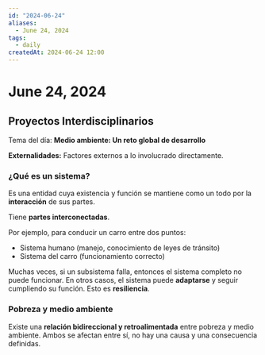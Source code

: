 ```yaml
---
id: "2024-06-24"
aliases:
  - June 24, 2024
tags:
  - daily
createdAt: 2024-06-24 12:00
---
```


# June 24, 2024

## Proyectos Interdisciplinarios

Tema del día: **Medio ambiente: Un reto global de desarrollo**

**Externalidades:** Factores externos a lo involucrado directamente.

### ¿Qué es un sistema?

Es una entidad cuya existencia y función se mantiene como un todo por la **interacción** de sus partes.

Tiene **partes interconectadas**.

Por ejemplo, para conducir un carro entre dos puntos:

- Sistema humano (manejo, conocimiento de leyes de tránsito)
- Sistema del carro (funcionamiento correcto)

Muchas veces, si un subsistema falla, entonces el sistema completo no puede funcionar. En otros casos, el sistema puede **adaptarse** y seguir cumpliendo su función. Esto es **resiliencia**.

### Pobreza y medio ambiente

Existe una **relación bidireccional y retroalimentada** entre pobreza y medio ambiente. Ambos se afectan entre sí, no hay una causa y una consecuencia definidas.

